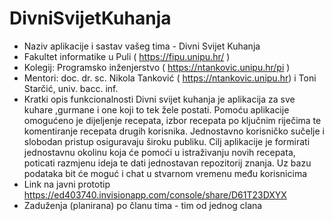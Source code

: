 # DivniSvijetKuhanja

- Naziv aplikacije i sastav vašeg tima - Divni Svijet Kuhanja
- Fakultet informatike u Puli ( https://fipu.unipu.hr/ ) 
- Kolegij: Programsko inženjerstvo ( https://ntankovic.unipu.hr/pi ) 
- Mentori: doc. dr. sc. Nikola Tanković ( https://ntankovic.unipu.hr) i Toni Starčić, univ. bacc. inf. 
- Kratki opis funkcionalnosti 
 Divni svijet kuhanja je aplikacija za sve kuhare ,gurmane i one koji to tek žele postati. Pomoću aplikacije omogućeno je dijeljenje recepata, izbor recepata po ključnim riječima   te komentiranje recepata drugih korisnika. Jednostavno korisničko sučelje i slobodan pristup osiguravaju široku publiku. Cilj aplikacije je formirati jednostavnu okolinu koja će   pomoći u istraživanju novih recepata, poticati razmjenu ideja te dati jednostavan repozitorij znanja. Uz bazu podataka bit će moguć i chat u stvarnom vremenu među korisnicima
- Link na javni prototip https://ed403740.invisionapp.com/console/share/D61T23DXYX
- Zaduženja (planirana) po članu tima - tim od jednog clana 

